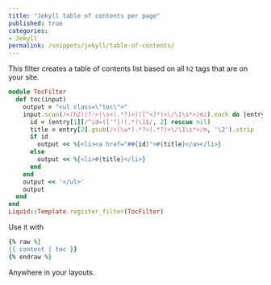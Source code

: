 ```yaml
---
title: "Jekyll table of contents per page"
published: true
categories:
- Jekyll
permalink: /snippets/jekyll/table-of-contents/
---
```


This filter creates a table of contents list based on all `h2` tags that are on
your site.

```ruby
module TocFilter
  def toc(input)
    output = "<ul class=\"toc\">"
    input.scan(/<(h2)(?:>|\s+(.*?)>)([^<]*)<\/\1\s*>/mi).each do |entry|
      id = (entry[1][/^id=(['"])(.*)\1$/, 2] rescue nil)
      title = entry[2].gsub(/<(\w*).*?>(.*?)<\/\1\s*>/m, '\2').strip
      if id
        output << %{<li><a href="##{id}">#{title}</a></li>}
      else
        output << %{<li>#{title}</li>}
      end
    end
    output << '</ul>'
    output
  end
end
Liquid::Template.register_filter(TocFilter)

```

Use it with

```ruby
{% raw %}
{{ content | toc }}
{% endraw %}
```

Anywhere in your layouts.
